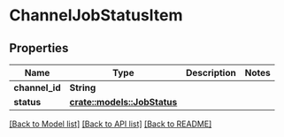 # ChannelJobStatusItem

## Properties

Name | Type | Description | Notes
------------ | ------------- | ------------- | -------------
**channel_id** | **String** |  | 
**status** | [**crate::models::JobStatus**](JobStatus.md) |  | 

[[Back to Model list]](../README.md#documentation-for-models) [[Back to API list]](../README.md#documentation-for-api-endpoints) [[Back to README]](../README.md)


